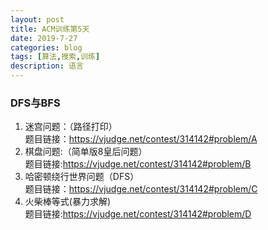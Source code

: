 ```yaml
---
layout: post
title: ACM训练第5天
date: 2019-7-27
categories: blog
tags: [算法,搜索,训练]
description: 语言
---
```


### DFS与BFS

1. 迷宫问题：（路径打印）<br/>
题目链接：<https://vjudge.net/contest/314142#problem/A><br>
2. 棋盘问题:（简单版8皇后问题）<br/>
题目链接:<https://vjudge.net/contest/314142#problem/B><br/>
3. 哈密顿绕行世界问题（DFS）<br>
题目链接：<https://vjudge.net/contest/314142#problem/C><br/>
4. 火柴棒等式(暴力求解)<br>
题目链接:<https://vjudge.net/contest/314142#problem/D><br>














